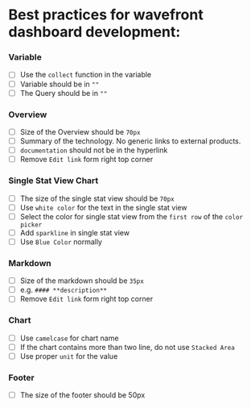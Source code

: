 # Best practices for wavefront dashboard development: 

### Variable
- [ ] Use the `collect` function in the variable
- [ ] Variable should be in `""`
- [ ] The Query should be in `""`

### Overview
- [ ] Size of the Overview should be `70px`
- [ ] Summary of the technology. No generic links to external products.
- [ ] `documentation` should not be in the hyperlink
- [ ] Remove `Edit link` form right top corner

### Single Stat View Chart
- [ ] The size of the single stat view should be `70px`
- [ ] Use `white color` for the text in the single stat view 
- [ ] Select the color for single stat view from the `first row` of the `color picker`
- [ ] Add `sparkline` in single stat view
- [ ] Use `Blue Color` normally

### Markdown
- [ ] Size of the markdown should be `35px`
- [ ] e.g. `#### **description**`
- [ ] Remove `Edit link` form right top corner

### Chart
- [ ] Use `camelcase` for chart name
- [ ] If the chart contains more than two line, do not use `Stacked Area`
- [ ] Use proper `unit` for the value

### Footer
- [ ] The size of the footer should be 50px
